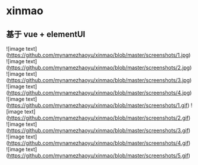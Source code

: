 # xinmao

## 基于 vue + elementUI

![image text] (https://github.com/mynamezhaoyu/xinmao/blob/master/screenshots/1.jpg)
![image text] (https://github.com/mynamezhaoyu/xinmao/blob/master/screenshots/2.jpg)
![image text] (https://github.com/mynamezhaoyu/xinmao/blob/master/screenshots/3.jpg)
![image text] (https://github.com/mynamezhaoyu/xinmao/blob/master/screenshots/4.jpg)
![image text] (https://github.com/mynamezhaoyu/xinmao/blob/master/screenshots/1.gif)
![image text] (https://github.com/mynamezhaoyu/xinmao/blob/master/screenshots/2.gif)
![image text] (https://github.com/mynamezhaoyu/xinmao/blob/master/screenshots/3.gif)
![image text] (https://github.com/mynamezhaoyu/xinmao/blob/master/screenshots/4.gif)
![image text] (https://github.com/mynamezhaoyu/xinmao/blob/master/screenshots/5.gif)
